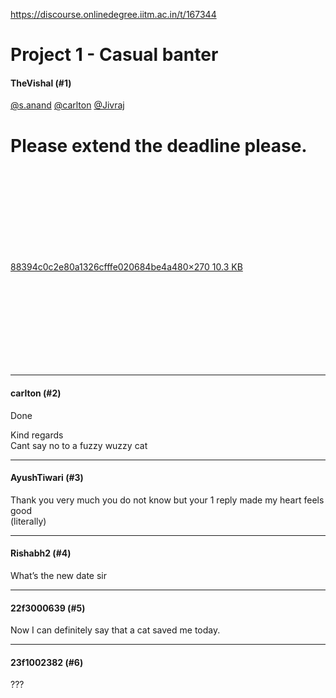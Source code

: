 https://discourse.onlinedegree.iitm.ac.in/t/167344

<html><head><meta charset='utf-8'><title>Project 1 - Casual banter</title></head><body>
<h1>Project 1 - Casual banter</h1>
<h4>TheVishal (#1)</h4>
<p><a class="mention" href="/u/s.anand">@s.anand</a> <a class="mention" href="/u/carlton">@carlton</a> <a class="mention" href="/u/jivraj">@Jivraj</a></p>
<h1>Please extend the deadline please.</h1>
<p><div class="lightbox-wrapper"><a class="lightbox" data-download-href="/uploads/short-url/h121afIIBiw80GQnTpkJE1e94LF.jpeg?dl=1" href="https://europe1.discourse-cdn.com/flex013/uploads/iitm/original/3X/7/7/7742d688f4b033b15ac1a4af0c1f2eda19c31093.jpeg" rel="noopener nofollow ugc" title="88394c0c2e80a1326cfffe020684be4a"><div class="meta"><svg aria-hidden="true" class="fa d-icon d-icon-far-image svg-icon"><use href="#far-image"></use></svg><span class="filename">88394c0c2e80a1326cfffe020684be4a</span><span class="informations">480×270 10.3 KB</span><svg aria-hidden="true" class="fa d-icon d-icon-discourse-expand svg-icon"><use href="#discourse-expand"></use></svg></div></a></div></p><hr>

<h4>carlton (#2)</h4>
<p>Done </p>
<p>Kind regards<br/>
Cant say no to a fuzzy wuzzy cat </p><hr>

<h4>AyushTiwari (#3)</h4>
<p>Thank you very much you do not know but your 1 reply made my heart feels good<br/>
(literally)</p><hr>

<h4>Rishabh2 (#4)</h4>
<p>What’s the new date sir</p><hr>

<h4>22f3000639 (#5)</h4>
<p>Now I can definitely say that a cat saved me today.</p><hr>

<h4>23f1002382 (#6)</h4>
<p>???
